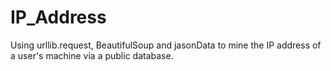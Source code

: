 # IP_Address
Using urllib.request, BeautifulSoup and jasonData to mine the IP address of a user's machine via a public database.
